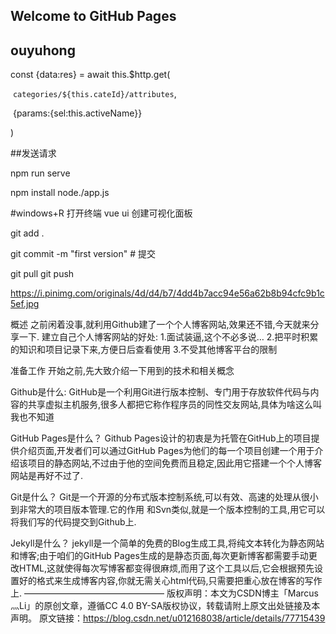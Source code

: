 ## Welcome to GitHub Pages



## ouyuhong

const {data:res} = await this.$http.get(

​    `categories/${this.cateId}/attributes`,

​    {params:{sel:this.activeName}}

   )

##发送请求

npm run serve

npm install
node./app.js

#windows+R 打开终端
 vue ui 创建可视化面板

git add .

git commit -m "first version"     # 提交

git pull
git push


https://i.pinimg.com/originals/4d/d4/b7/4dd4b7acc94e56a62b8b94cfc9b1c5ef.jpg

概述
之前闲着没事,就利用Github建了一个个人博客网站,效果还不错,今天就来分享一下.
建立自己个人博客网站的好处:
1.面试装逼,这个不必多说…
2.把平时积累的知识和项目记录下来,方便日后查看使用
3.不受其他博客平台的限制

准备工作
开始之前,先大致介绍一下用到的技术和相关概念

Github是什么:
GitHub是一个利用Git进行版本控制、专门用于存放软件代码与内容的共享虚拟主机服务,很多人都把它称作程序员的同性交友网站,具体为啥这么叫我也不知道

GitHub Pages是什么？
Github Pages设计的初衷是为托管在GitHub上的项目提供介绍页面,开发者们可以通过GitHub Pages为他们的每一个项目创建一个用于介绍该项目的静态网站,不过由于他的空间免费而且稳定,因此用它搭建一个个人博客网站是再好不过了.

Git是什么？
Git是一个开源的分布式版本控制系统,可以有效、高速的处理从很小到非常大的项目版本管理.它的作用
和Svn类似,就是一个版本控制的工具,用它可以将我们写的代码提交到Github上.

Jekyll是什么？
jekyll是一个简单的免费的Blog生成工具,将纯文本转化为静态网站和博客;由于咱们的GitHub Pages生成的是静态页面,每次更新博客都需要手动更改HTML,这就使得每次写博客都变得很麻烦,而用了这个工具以后,它会根据预先设置好的格式来生成博客内容,你就无需关心html代码,只需要把重心放在博客的写作上.
————————————————
版权声明：本文为CSDN博主「Marcus灬Li」的原创文章，遵循CC 4.0 BY-SA版权协议，转载请附上原文出处链接及本声明。
原文链接：https://blog.csdn.net/u012168038/article/details/77715439
